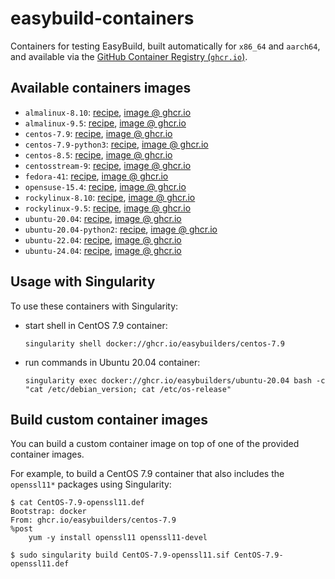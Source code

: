 # easybuild-containers

Containers for testing EasyBuild, built automatically for `x86_64` and `aarch64`, and available via the
[GitHub Container Registry (`ghcr.io`)](https://docs.github.com/en/packages/working-with-a-github-packages-registry/working-with-the-container-registry).

## Available containers images


* `almalinux-8.10`: [recipe](https://github.com/easybuilders/easybuild-containers/blob/main/almalinux-8.10/Dockerfile), [image @ ghcr.io](https://github.com/easybuilders/easybuild-containers/pkgs/container/almalinux-8.10)
* `almalinux-9.5`: [recipe](https://github.com/easybuilders/easybuild-containers/blob/main/almalinux-9.5/Dockerfile), [image @ ghcr.io](https://github.com/easybuilders/easybuild-containers/pkgs/container/almalinux-9.5)
* `centos-7.9`: [recipe](https://github.com/easybuilders/easybuild-containers/blob/main/centos-7.9/Dockerfile), [image @ ghcr.io](https://github.com/easybuilders/easybuild-containers/pkgs/container/centos-7.9)
* `centos-7.9-python3`: [recipe](https://github.com/easybuilders/easybuild-containers/blob/main/centos-7.9-python3/Dockerfile), [image @ ghcr.io](https://github.com/easybuilders/easybuild-containers/pkgs/container/centos-7.9-python3)
* `centos-8.5`: [recipe](https://github.com/easybuilders/easybuild-containers/blob/main/centos-8.5/Dockerfile), [image @ ghcr.io](https://github.com/easybuilders/easybuild-containers/pkgs/container/centos-8.5)
* `centosstream-9`: [recipe](https://github.com/easybuilders/easybuild-containers/blob/main/centosstream-9/Dockerfile), [image @ ghcr.io](https://github.com/easybuilders/easybuild-containers/pkgs/container/centosstream-9)
* `fedora-41`: [recipe](https://github.com/easybuilders/easybuild-containers/blob/main/fedora-41/Dockerfile), [image @ ghcr.io](https://github.com/easybuilders/easybuild-containers/pkgs/container/fedora-41)
* `opensuse-15.4`: [recipe](https://github.com/easybuilders/easybuild-containers/blob/main/opensuse-15.4/Dockerfile), [image @ ghcr.io](https://github.com/easybuilders/easybuild-containers/pkgs/container/opensuse-15.4)
* `rockylinux-8.10`: [recipe](https://github.com/easybuilders/easybuild-containers/blob/main/rockylinux-8.10/Dockerfile), [image @ ghcr.io](https://github.com/easybuilders/easybuild-containers/pkgs/container/rockylinux-8.10)
* `rockylinux-9.5`: [recipe](https://github.com/easybuilders/easybuild-containers/blob/main/rockylinux-9.5/Dockerfile), [image @ ghcr.io](https://github.com/easybuilders/easybuild-containers/pkgs/container/rockylinux-9.5)
* `ubuntu-20.04`: [recipe](https://github.com/easybuilders/easybuild-containers/blob/main/ubuntu-20.04/Dockerfile), [image @ ghcr.io](https://github.com/easybuilders/easybuild-containers/pkgs/container/ubuntu-20.04)
* `ubuntu-20.04-python2`: [recipe](https://github.com/easybuilders/easybuild-containers/blob/main/ubuntu-20.04-python2/Dockerfile), [image @ ghcr.io](https://github.com/easybuilders/easybuild-containers/pkgs/container/ubuntu-20.04-python2)
* `ubuntu-22.04`: [recipe](https://github.com/easybuilders/easybuild-containers/blob/main/ubuntu-22.04/Dockerfile), [image @ ghcr.io](https://github.com/easybuilders/easybuild-containers/pkgs/container/ubuntu-22.04)
* `ubuntu-24.04`: [recipe](https://github.com/easybuilders/easybuild-containers/blob/main/ubuntu-24.04/Dockerfile), [image @ ghcr.io](https://github.com/easybuilders/easybuild-containers/pkgs/container/ubuntu-24.04)

## Usage with Singularity

To use these containers with Singularity:

* start shell in CentOS 7.9 container:
  ```
  singularity shell docker://ghcr.io/easybuilders/centos-7.9
  ```

* run commands in Ubuntu 20.04 container:
  ```
  singularity exec docker://ghcr.io/easybuilders/ubuntu-20.04 bash -c "cat /etc/debian_version; cat /etc/os-release"
  ```

## Build custom container images

You can build a custom container image on top of one of the provided container images.

For example, to build a CentOS 7.9 container that also includes the `openssl11*` packages using Singularity:

```
$ cat CentOS-7.9-openssl11.def
Bootstrap: docker
From: ghcr.io/easybuilders/centos-7.9
%post
    yum -y install openssl11 openssl11-devel

$ sudo singularity build CentOS-7.9-openssl11.sif CentOS-7.9-openssl11.def
```

